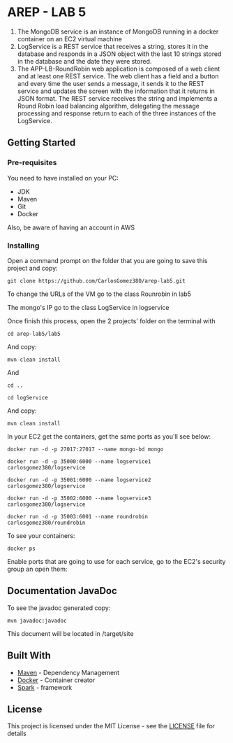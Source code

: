 # AREP - LAB 5

1. The MongoDB service is an instance of MongoDB running in a docker container on an EC2 virtual machine
2. LogService is a REST service that receives a string, stores it in the database and responds in a JSON object with the last 10 strings stored in the database and the date they were stored.
3. The APP-LB-RoundRobin web application is composed of a web client and at least one REST service. The web client has a field and a button and every time the user sends a message, it sends it to the REST service and updates the screen with the information that it returns in JSON format. The REST service receives the string and implements a Round Robin load balancing algorithm, delegating the message processing and response return to each of the three instances of the LogService.

## Getting Started

### Pre-requisites

You need to have installed on your PC:

- JDK 
- Maven 
- Git
- Docker

Also, be aware of having an account in AWS

### Installing

Open a command prompt on the folder that you are going to save this project and copy:

```
git clone https://github.com/CarlosGomez380/arep-lab5.git
```

To change the URLs of the VM go to the class Rounrobin in lab5


The mongo's IP go to the class LogService in logservice



Once finish this process, open the 2 projects' folder on the terminal with 

```
cd arep-lab5/lab5
```

And copy:

```
mvn clean install
```

And

```
cd ..
```

```
cd logService
```

And copy:

```
mvn clean install
```

In your EC2 get the containers, get the same ports as you'll see below:

```
docker run -d -p 27017:27017 --name mongo-bd mongo
```

```
docker run -d -p 35000:6000 --name logservice1 carlosgomez380/logservice
```

```
docker run -d -p 35001:6000 --name logservice2 carlosgomez380/logservice
```

```
docker run -d -p 35002:6000 --name logservice3 carlosgomez380/logservice
```

```
docker run -d -p 35003:6001 --name roundrobin carlosgomez380/roundrobin
```

To see your containers:

```
docker ps
```

Enable ports that are going to use for each service, go to the EC2's security group an open them:


## Documentation JavaDoc

To see the javadoc generated copy:

```
mvn javadoc:javadoc
```

This document will be located in /target/site


## Built With

- [Maven](https://maven.apache.org/) - Dependency Management
- [Docker](https://www.docker.com/) - Container creator
- [Spark](http://sparkjava.com/) - framework

## License

This project is licensed under the MIT License - see the [LICENSE](LICENSE) file for details
